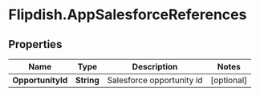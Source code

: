 # Flipdish.AppSalesforceReferences

## Properties
Name | Type | Description | Notes
------------ | ------------- | ------------- | -------------
**OpportunityId** | **String** | Salesforce opportunity id | [optional] 



